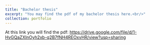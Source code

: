 ```yaml
---
title: "Bachelor thesis"
excerpt: "You may find the pdf of my bachelor thesis here.<br/>"
collection: portfolio
---
```

At this link you will find the pdf:
https://drive.google.com/file/d/1-HvGQaZXInOyh2xb-q2B7fNH4REOxvHR/view?usp=sharing
